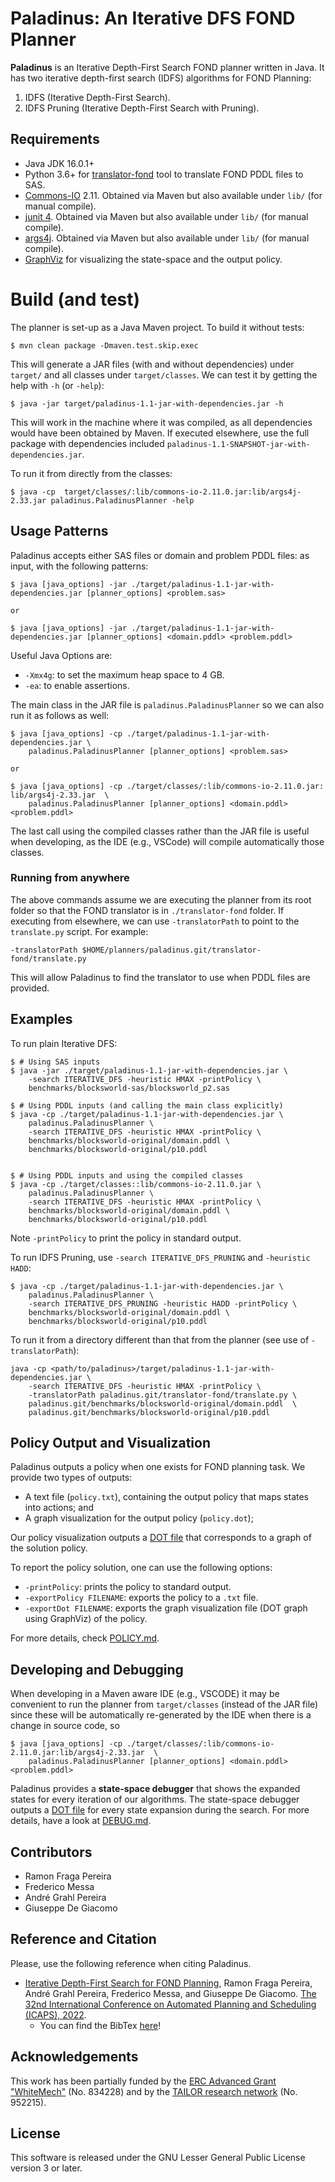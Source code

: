 # Paladinus: An Iterative DFS FOND Planner

**Paladinus** is an Iterative Depth-First Search FOND planner written in Java. It has two iterative depth-first search (IDFS) algorithms for FOND Planning:

1. IDFS (Iterative Depth-First Search).
2. IDFS Pruning (Iterative Depth-First Search with Pruning).

## Requirements

* Java JDK 16.0.1+
* Python 3.6+ for [translator-fond](/translator-fond/) tool to translate FOND PDDL files to SAS.
* [Commons-IO](https://commons.apache.org/proper/commons-io/) 2.11.  Obtained via Maven but also available under `lib/` (for manual compile).
* [junit 4](https://junit.org/junit4/). Obtained via Maven but also available under `lib/` (for manual compile).
* [args4j](https://args4j.kohsuke.org/). Obtained via Maven but also available under `lib/` (for manual compile).
* [GraphViz](https://graphviz.readthedocs.io/) for visualizing the state-space and the output policy.

# Build (and test)

The planner is set-up as a Java Maven project.  To build it without tests:

```shell
$ mvn clean package -Dmaven.test.skip.exec
```

This will generate a JAR files (with and without dependencies) under `target/` and all classes under `target/classes`. We can test it by getting the help with `-h` (or `-help`):

```shell
$ java -jar target/paladinus-1.1-jar-with-dependencies.jar -h
```

This will work in the machine where it was compiled, as all dependencies would have been obtained by Maven. If executed elsewhere, use the full package with dependencies included `paladinus-1.1-SNAPSHOT-jar-with-dependencies.jar`.

To run it from directly from the classes:

```shell
$ java -cp  target/classes/:lib/commons-io-2.11.0.jar:lib/args4j-2.33.jar paladinus.PaladinusPlanner -help
```
## Usage Patterns

Paladinus accepts either SAS files or domain and problem PDDL files: as input, with the following patterns:

```shell
$ java [java_options] -jar ./target/paladinus-1.1-jar-with-dependencies.jar [planner_options] <problem.sas>

or

$ java [java_options] -jar ./target/paladinus-1.1-jar-with-dependencies.jar [planner_options] <domain.pddl> <problem.pddl>
```

Useful Java Options are:

 * `-Xmx4g`: to set the maximum heap space to 4 GB.
 * `-ea`: to enable assertions.

The main class in the JAR file is `paladinus.PaladinusPlanner` so we can also run it as follows as well:

```shell
$ java [java_options] -cp ./target/paladinus-1.1-jar-with-dependencies.jar \
    paladinus.PaladinusPlanner [planner_options] <problem.sas>

or

$ java [java_options] -cp ./target/classes/:lib/commons-io-2.11.0.jar: lib/args4j-2.33.jar  \
    paladinus.PaladinusPlanner [planner_options] <domain.pddl> <problem.pddl>
```

The last call using the compiled classes rather than the JAR file is useful when developing, as the IDE (e.g., VSCode) will compile automatically those classes.

### Running from anywhere

The above commands assume we are executing the planner from its root folder so that the FOND translator is in `./translator-fond` folder. If executing from elsewhere, we can use `-translatorPath` to point to the `translate.py` script. For example:

```shell
-translatorPath $HOME/planners/paladinus.git/translator-fond/translate.py
```

This will allow Paladinus to find the translator to use when PDDL files are provided.

## Examples

To run plain Iterative DFS:

```shell
$ # Using SAS inputs
$ java -jar ./target/paladinus-1.1-jar-with-dependencies.jar \
    -search ITERATIVE_DFS -heuristic HMAX -printPolicy \
    benchmarks/blocksworld-sas/blocksworld_p2.sas

$ # Using PDDL inputs (and calling the main class explicitly)
$ java -cp ./target/paladinus-1.1-jar-with-dependencies.jar \
    paladinus.PaladinusPlanner \
    -search ITERATIVE_DFS -heuristic HMAX -printPolicy \
    benchmarks/blocksworld-original/domain.pddl \
    benchmarks/blocksworld-original/p10.pddl


$ # Using PDDL inputs and using the compiled classes
$ java -cp ./target/classes::lib/commons-io-2.11.0.jar \
    paladinus.PaladinusPlanner \
    -search ITERATIVE_DFS -heuristic HMAX -printPolicy \
    benchmarks/blocksworld-original/domain.pddl \
    benchmarks/blocksworld-original/p10.pddl
```

Note `-printPolicy` to print the policy in standard output.

To run IDFS Pruning, use `-search ITERATIVE_DFS_PRUNING` and `-heuristic HADD`:

```shell
$ java -cp ./target/paladinus-1.1-jar-with-dependencies.jar \
    paladinus.PaladinusPlanner \
    -search ITERATIVE_DFS_PRUNING -heuristic HADD -printPolicy \
    benchmarks/blocksworld-original/domain.pddl \
    benchmarks/blocksworld-original/p10.pddl
```

To run it from a directory different than that from the planner (see use of `-translatorPath`):

```shell
java -cp <path/to/paladinus>/target/paladinus-1.1-jar-with-dependencies.jar \
    -search ITERATIVE_DFS -heuristic HMAX -printPolicy \
    -translatorPath paladinus.git/translator-fond/translate.py \
    paladinus.git/benchmarks/blocksworld-original/domain.pddl  \
    paladinus.git/benchmarks/blocksworld-original/p10.pddl
```


## Policy Output and Visualization

Paladinus outputs a policy when one exists for FOND planning task.
We provide two types of outputs:

- A text file (`policy.txt`), containing the output policy that maps states into actions; and
- A graph visualization for the output policy (`policy.dot`);

Our policy visualization outputs a [DOT file](https://en.wikipedia.org/wiki/DOT_(graph_description_language)) that corresponds to a graph of the solution policy.

To report the policy solution, one can use the following options:

* `-printPolicy`: prints the policy to standard output.
* `-exportPolicy FILENAME`: exports the policy to a `.txt` file.
* `-exportDot FILENAME`: exports the graph visualization file (DOT graph using GraphViz) of the policy.

For more details, check [POLICY.md](POLICY.md).

## Developing and Debugging

When developing in a Maven aware IDE (e.g., VSCODE) it may be convenient to run the planner from `target/classes` (instead of the JAR file) since
these will be automatically re-generated by the IDE when there is a change in source code, so

```
$ java [java_options] -cp ./target/classes/:lib/commons-io-2.11.0.jar:lib/args4j-2.33.jar  \
    paladinus.PaladinusPlanner [planner_options] <domain.pddl> <problem.pddl>
```

Paladinus provides a **state-space debugger** that shows the expanded states for every iteration of our algorithms. The state-space debugger outputs a [DOT file](https://en.wikipedia.org/wiki/DOT_(graph_description_language)) for every state expansion during the search. For more details, have a look at [DEBUG.md](DEBUG.md).

## Contributors

- Ramon Fraga Pereira
- Frederico Messa
- André Grahl Pereira
- Giuseppe De Giacomo

## Reference and Citation

Please, use the following reference when citing Paladinus.

- [Iterative Depth-First Search for FOND Planning](https://ojs.aaai.org/index.php/ICAPS/article/view/19789/19548), Ramon Fraga Pereira, André Grahl Pereira, Frederico Messa, and Giuseppe De Giacomo. [The 32nd International Conference on Automated Planning and Scheduling (ICAPS), 2022](http://icaps22.icaps-conference.org). 
  - You can find the BibTex [here](idfs-paladinus-icaps22.bib)!

## Acknowledgements

This work has been partially funded by the [ERC Advanced Grant "WhiteMech"](whitemech.github.io/)
(No. 834228) and by the [TAILOR research network](https://tailor-network.eu/) (No. 952215).

## License

This software is released under the GNU Lesser General Public License version 3 or later.

